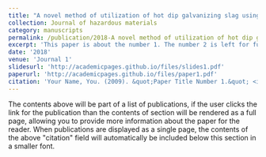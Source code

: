 ```yaml
---
title: "A novel method of utilization of hot dip galvanizing slag using the heat waste from itself for protection from radiation"
collection: Journal of hazardous materials
category: manuscripts
permalink: /publication/2018-A novel method of utilization of hot dip galvanizing slag using the heat waste from itself for protection from radiation
excerpt: 'This paper is about the number 1. The number 2 is left for future work.'
date: '2018'
venue: 'Journal 1'
slidesurl: 'http://academicpages.github.io/files/slides1.pdf'
paperurl: 'http://academicpages.github.io/files/paper1.pdf'
citation: 'Your Name, You. (2009). &quot;Paper Title Number 1.&quot; <i>Journal 1</i>. 1(1).'
---
```


The contents above will be part of a list of publications, if the user clicks the link for the publication than the contents of section will be rendered as a full page, allowing you to provide more information about the paper for the reader. When publications are displayed as a single page, the contents of the above "citation" field will automatically be included below this section in a smaller font.
 
